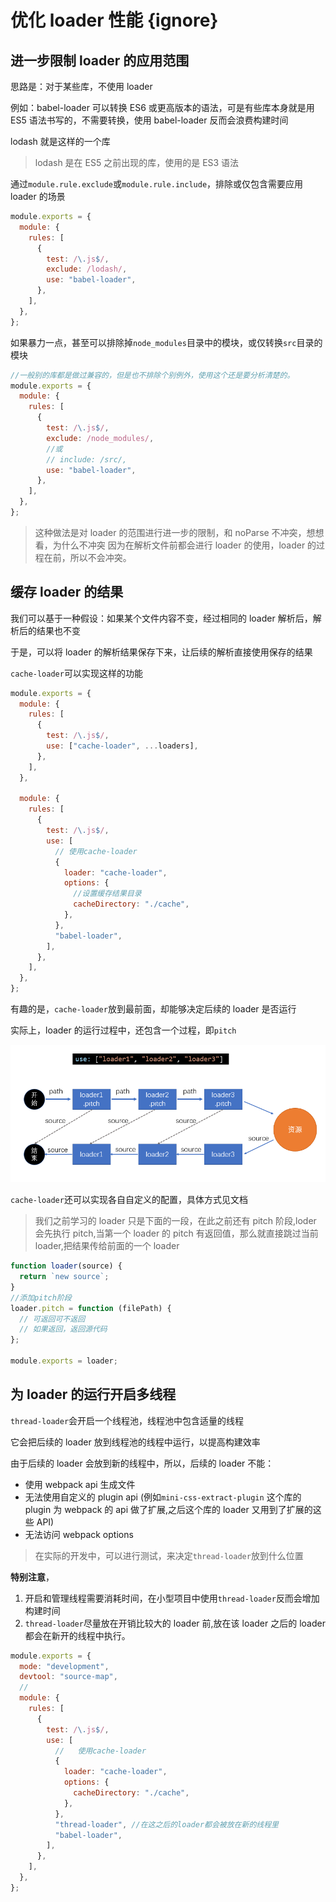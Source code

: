 # 优化 loader 性能 {ignore}

## 进一步限制 loader 的应用范围

思路是：对于某些库，不使用 loader

例如：babel-loader 可以转换 ES6 或更高版本的语法，可是有些库本身就是用 ES5 语法书写的，不需要转换，使用 babel-loader 反而会浪费构建时间

lodash 就是这样的一个库

> lodash 是在 ES5 之前出现的库，使用的是 ES3 语法

通过`module.rule.exclude`或`module.rule.include`，排除或仅包含需要应用 loader 的场景

```js
module.exports = {
  module: {
    rules: [
      {
        test: /\.js$/,
        exclude: /lodash/,
        use: "babel-loader",
      },
    ],
  },
};
```

如果暴力一点，甚至可以排除掉`node_modules`目录中的模块，或仅转换`src`目录的模块

```js
//一般别的库都是做过兼容的，但是也不排除个别例外，使用这个还是要分析清楚的。
module.exports = {
  module: {
    rules: [
      {
        test: /\.js$/,
        exclude: /node_modules/,
        //或
        // include: /src/,
        use: "babel-loader",
      },
    ],
  },
};
```

> 这种做法是对 loader 的范围进行进一步的限制，和 noParse 不冲突，想想看，为什么不冲突
> 因为在解析文件前都会进行 loader 的使用，loader 的过程在前，所以不会冲突。

## 缓存 loader 的结果

我们可以基于一种假设：如果某个文件内容不变，经过相同的 loader 解析后，解析后的结果也不变

于是，可以将 loader 的解析结果保存下来，让后续的解析直接使用保存的结果

`cache-loader`可以实现这样的功能

```js
module.exports = {
  module: {
    rules: [
      {
        test: /\.js$/,
        use: ["cache-loader", ...loaders],
      },
    ],
  },

  module: {
    rules: [
      {
        test: /\.js$/,
        use: [
          // 使用cache-loader
          {
            loader: "cache-loader",
            options: {
              //设置缓存结果目录
              cacheDirectory: "./cache",
            },
          },
          "babel-loader",
        ],
      },
    ],
  },
};
```

有趣的是，`cache-loader`放到最前面，却能够决定后续的 loader 是否运行

实际上，loader 的运行过程中，还包含一个过程，即`pitch`

![](assets/2020-02-21-13-32-36.png)

`cache-loader`还可以实现各自自定义的配置，具体方式见文档

> 我们之前学习的 loader 只是下面的一段，在此之前还有 pitch 阶段,loder 会先执行 pitch,当第一个 loader 的 pitch 有返回值，那么就直接跳过当前 loader,把结果传给前面的一个 loader

```js
function loader(source) {
  return `new source`;
}
//添加pitch阶段
loader.pitch = function (filePath) {
  // 可返回可不返回
  // 如果返回，返回源代码
};

module.exports = loader;
```

## 为 loader 的运行开启多线程

`thread-loader`会开启一个线程池，线程池中包含适量的线程

它会把后续的 loader 放到线程池的线程中运行，以提高构建效率

由于后续的 loader 会放到新的线程中，所以，后续的 loader 不能：

- 使用 webpack api 生成文件
- 无法使用自定义的 plugin api (例如`mini-css-extract-plugin` 这个库的 plugin 为 webpack 的 api 做了扩展,之后这个库的 loader 又用到了扩展的这些 API)
- 无法访问 webpack options

> 在实际的开发中，可以进行测试，来决定`thread-loader`放到什么位置

**特别注意**，

1. 开启和管理线程需要消耗时间，在小型项目中使用`thread-loader`反而会增加构建时间
2. `thread-loader`尽量放在开销比较大的 loader 前,放在该 loader 之后的 loader 都会在新开的线程中执行。

```js
module.exports = {
  mode: "development",
  devtool: "source-map",
  //
  module: {
    rules: [
      {
        test: /\.js$/,
        use: [
          //   使用cache-loader
          {
            loader: "cache-loader",
            options: {
              cacheDirectory: "./cache",
            },
          },
          "thread-loader", //在这之后的loader都会被放在新的线程里
          "babel-loader",
        ],
      },
    ],
  },
};
```
